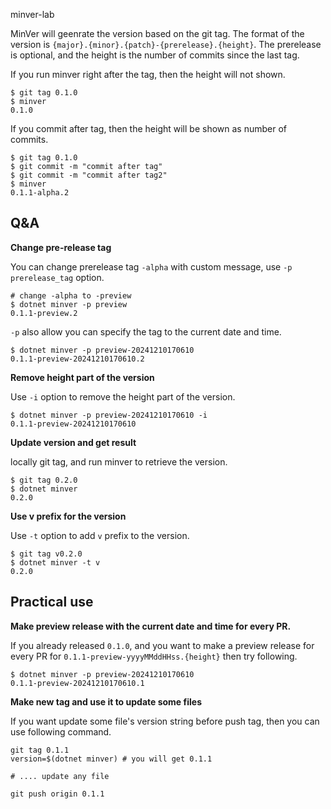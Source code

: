 minver-lab

MinVer will geenrate the version based on the git tag. The format of the version is `{major}.{minor}.{patch}-{prerelease}.{height}`. The prerelease is optional, and the height is the number of commits since the last tag.

If you run minver right after the tag, then the height will not shown.

```shell
$ git tag 0.1.0
$ minver
0.1.0
```

If you commit after tag, then the height will be shown as number of commits.

```shell
$ git tag 0.1.0
$ git commit -m "commit after tag"
$ git commit -m "commit after tag2"
$ minver
0.1.1-alpha.2
```

## Q&A

**Change pre-release tag**

You can change prerelease tag `-alpha` with custom message, use `-p prerelease_tag` option.

```shell
# change -alpha to -preview
$ dotnet minver -p preview
0.1.1-preview.2
```

`-p` also allow you can specify the tag to the current date and time.

```shell
$ dotnet minver -p preview-20241210170610
0.1.1-preview-20241210170610.2
```

**Remove height part of the version**

Use `-i` option to remove the height part of the version.

```shell
$ dotnet minver -p preview-20241210170610 -i
0.1.1-preview-20241210170610
```

**Update version and get result**

locally git tag, and run minver to retrieve the version.

```shell
$ git tag 0.2.0
$ dotnet minver
0.2.0
```

**Use v prefix for the version**

Use `-t` option to add `v` prefix to the version.

```shell
$ git tag v0.2.0
$ dotnet minver -t v
0.2.0
```

## Practical use

**Make preview release with the current date and time for every PR.**

If you already released `0.1.0`, and you want to make a preview release for every PR for `0.1.1-preview-yyyyMMddHHss.{height}` then try following.

```shell
$ dotnet minver -p preview-20241210170610
0.1.1-preview-20241210170610.1
```

**Make new tag and use it to update some files**

If you want update some file's version string before push tag, then you can use following command.

```shell
git tag 0.1.1
version=$(dotnet minver) # you will get 0.1.1

# .... update any file

git push origin 0.1.1
```
